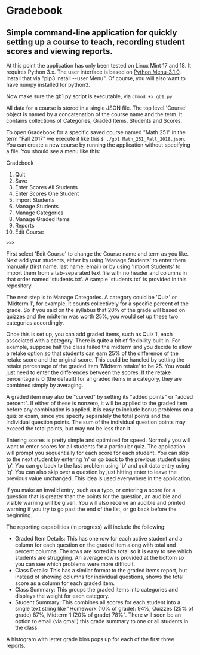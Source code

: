 # Gradebook
## Simple command-line application for quickly setting up a course to teach, recording student scores and viewing reports.

At this point the application has only been tested on Linux Mint 17 and 18. It requires Python 3.x.
The user interface is based on [Python Menu-3.1.0](https://pypi.python.org/pypi/Menu/).  Install that via "pip3 install --user Menu".  Of course, you will also want to have numpy installed for python3.

Now make sure the gb1.py script is executable, via ```chmod +x gb1.py``` 

All data for a course is stored in a single JSON file.  The top level 'Course' object is named by a concatenation of the course name and the term.  It contains collections of Categories, Graded Items, Students and Scores.  

To open Gradebook for a specific saved course named "Math 251" in the term "Fall 2017" we execute it like this ```$ ./gb1 Math_251_Fall_2018.json```.  You can create a new course by running the application without specifying a file.  You should see a menu like this:

Gradebook

1. Quit
2. Save
3. Enter Scores All Students
4. Enter Scores One Student
5. Import Students
6. Manage Students
7. Manage Categories
8. Manage Graded Items
9. Reports
10. Edit Course

```>>>``` 

First select 'Edit Course' to change the Course name and term as you like.  Next add your students, either by using 'Manage Students' to enter them manually (first name, last name, email) or by using 'Import Students' to import them from a tab-separated text file with no header and columns in that order named 'students.txt'.  A sample 'students.txt' is provided in this repository.

The next step is to Manage Categories. A category could be 'Quiz' or 'Midterm 1', for example, it counts collectively for a specific percent of the grade.  So if you said on the syllabus that 20% of the grade will based on quizzes and the midterm was worth 25%, you would set up these two categories accordingly.

Once this is set up, you can add graded items, such as Quiz 1, each associated with a category.  There is quite a bit of flexibility built in.  For example, suppose half the class failed the midterm and you decide to allow a retake option so that students can earn 25% of the difference of the retake score and the original score.  This could be handled by setting the retake percentage of the graded item 'Midterm retake' to be 25.  You would just need to enter the differences between the scores.  If the retake percentage is 0 (the default) for all graded items in a category, they are combined simply by averaging.  

A graded item may also be "curved" by setting its "added points" or "added percent".  If either of these is nonzero, it will be applied to the graded item before any combination is applied.  It is easy to include bonus problems on a quiz or exam, since you specify separately the total points and the individual question points.  The sum of the individual question points may exceed the total points, but may not be less than it.  

Entering scores is pretty simple and optimized for speed.  Normally you will want to enter scores for all students for a particular quiz.  The application will prompt you sequentially for each score for each student.  You can skip to the next student by entering 'n' or go back to the previous student using 'p'.  You can go back to the last problem using 'b' and quit data entry using 'q'.  You can also skip over a question by just hitting enter to leave the previous value unchanged.  This idea is used everywhere in the application.

If you make an invalid entry, such as a typo, or entering a score for a question that is greater than the points for the question, an audible and visible warning will be given.  You will also receive an audible and printed warning if you try to go past the end of the list, or go back before the beginning.

The reporting capabilities (in progress) will include the following:

* Graded Item Details: This has one row for each active student and a column for each question on the graded item along with total and percent columns.  The rows are sorted by total so it is easy to see which students are struggling.  An average row is provided at the bottom so you can see which problems were more difficult. 
* Class Details: This has a similar format to the graded items report, but instead of showing columns for individual questions, shows the total score as a column for each graded item.
* Class Summary: This groups the graded items into categories and displays the weight for each category.
* Student Summary: This combines all scores for each student into a single text string like "Homework (10% of grade): 94%, Quizzes (25% of grade) 87%, Midterm 1 (20% of grade) 78%".  There will soon be an option to email (via gmail) this grade summary to one or all students in the class.

A histogram with letter grade bins pops up for each of the first three reports.

